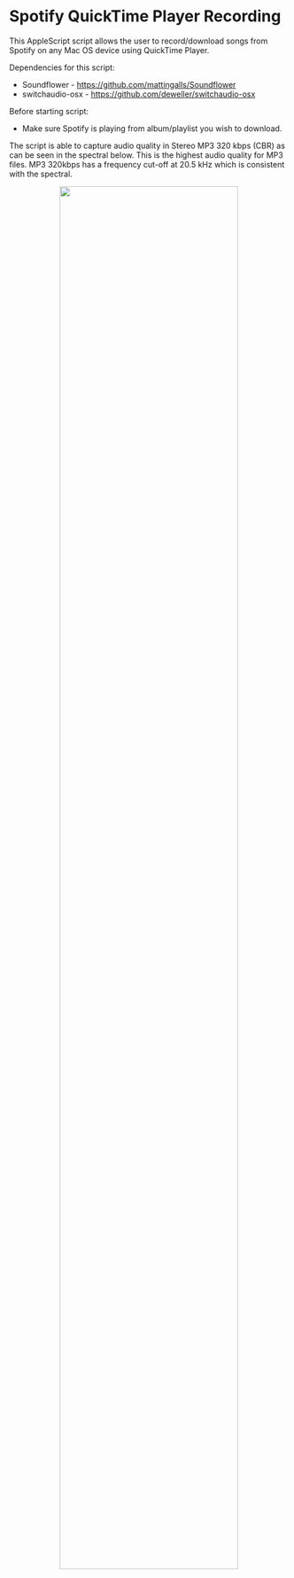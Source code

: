 # Spotify QuickTime Player Recording

This AppleScript script allows the user to record/download songs from Spotify on any Mac OS device using QuickTime Player.

Dependencies for this script:
* Soundflower - https://github.com/mattingalls/Soundflower
* switchaudio-osx - https://github.com/deweller/switchaudio-osx

Before starting script:
* Make sure Spotify is playing from album/playlist you wish to download.

The script is able to capture audio quality in Stereo MP3 320 kbps (CBR) as can be seen in the spectral below. This is the highest audio quality for MP3 files. MP3 320kbps has a frequency cut-off at 20.5 kHz which is consistent with the spectral.

<p align="center">
  <img src="https://i.imgur.com/t0SpAzq.png" width="80%" height="80%">
</p>

